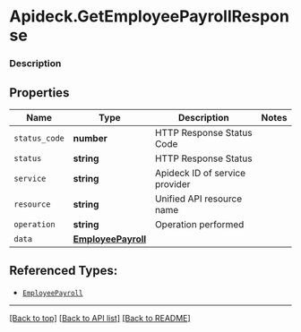 # Apideck.GetEmployeePayrollResponse

### Description

## Properties
Name | Type | Description | Notes
------------ | ------------- | ------------- | -------------
`status_code` | **number** | HTTP Response Status Code | 
`status` | **string** | HTTP Response Status | 
`service` | **string** | Apideck ID of service provider | 
`resource` | **string** | Unified API resource name | 
`operation` | **string** | Operation performed | 
`data` | [**EmployeePayroll**](EmployeePayroll.md) |  | 





## Referenced Types:





* [`EmployeePayroll`](EmployeePayroll.md)

---

[[Back to top]](#) [[Back to API list]](../../../../README.md#documentation-for-api-endpoints) [[Back to README]](../../../../README.md)


